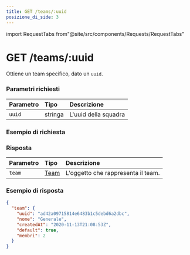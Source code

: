 ```yaml
---
title: GET /teams/:uuid
posizione_di_side: 3
---
```


import RequestTabs from"@site/src/components/Requests/RequestTabs"

# GET /teams/:uuid

Ottiene un team specifico, dato un `uuid`.

### Parametri richiesti

| Parametro | Tipo    | Descrizione          |
| :-------- | :------ | :------------------- |
| `uuid`    | stringa | L'uuid della squadra |

### Esempio di richiesta

<RequestTabs endpoint='teams_api' request="get_team" />

### Risposta

| Parametro | Tipo                                     | Descrizione                        |
| :-------- | :--------------------------------------- | :--------------------------------- |
| `team`    | [Team](/api/reference/object_types/team) | L'oggetto che rappresenta il team. |

### Esempio di risposta

```json title=response.json
{
  "team": {
    "uuid": "ad42a09715814e6483b1c5debd6a2dbc",
    "nome": "Generale",
    "createdAt": "2020-11-13T21:08:53Z",
    "default": true,
    "membri": 2
  }
}
```

